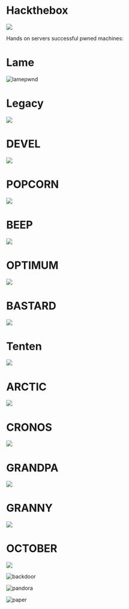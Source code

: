 # Hackthebox

![](logo.png)

Hands on servers successful pwned machines:
# Lame


![lamepwnd](/Linux/Linux-Easy/Lame/Screenshots/lamepwnd.png)

# Legacy

![](/Windows/Windows-Easy/Legacy/Screenshots/pwnedlegacy.png)

# DEVEL 

![](/Windows/Windows-Easy/Devel/Screenshots/develpwned.png)

# POPCORN

![](/Linux/Linux-Medium/Popcorn/Screenshots/popcornpwned.png)

# BEEP

![](/Linux/Linux-Easy/Beep/Screenshots/beeppwned.png)

# OPTIMUM

![](/Windows/Windows-Easy/Optimum/Screenshots/pwnedOptimum.png)

# BASTARD

![](/Windows/Windows-Medium/Bastard/Screenshots/bastardpwned.png)

# Tenten

![](/Linux/Linux-Medium/Tenten/Screenshots/Tentenpwned.png)

# ARCTIC

![](/Windows/Windows-Easy/Arctic/Screenshots/Arcticpwned.png)

# CRONOS

![](/Linux/Linux-Medium/Cronos/Screenshots/cronospwned.png)

# GRANDPA

![](/Windows/Windows-Easy/Grandpa/Screenshots/grandpapwned.png)


# GRANNY

![](/Windows/Windows-Easy/Granny/Screenshots/GrannyPwned.png)

# OCTOBER

![](/Linux/Linux-Medium/October/Screenshots/octoberpwned.png)



![backdoor](https://user-images.githubusercontent.com/64952843/165172553-218f7845-b352-441e-9d8d-5af46cc7e7e7.png)


![pandora](https://user-images.githubusercontent.com/64952843/165172797-1918de91-0c0b-48c7-92f5-01c7fd180171.png)

![paper](https://user-images.githubusercontent.com/64952843/165172854-3f66cdba-4ee7-4143-97db-86cf7dc04e88.png)
